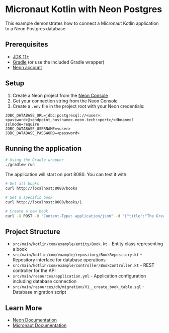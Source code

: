 # Micronaut Kotlin with Neon Postgres

This example demonstrates how to connect a Micronaut Kotlin application to a Neon Postgres database.

## Prerequisites

- [JDK 11+](https://www.oracle.com/java/technologies/javase-downloads.html)
- [Gradle](https://gradle.org/install/) (or use the included Gradle wrapper)
- [Neon account](https://neon.tech)

## Setup

1. Create a Neon project from the [Neon Console](https://console.neon.tech)
2. Get your connection string from the Neon Console
3. Create a `.env` file in the project root with your Neon credentials:

```
JDBC_DATABASE_URL=jdbc:postgresql://<user>:<password>@<endpoint_hostname>.neon.tech:<port>/<dbname>?sslmode=require
JDBC_DATABASE_USERNAME=<user>
JDBC_DATABASE_PASSWORD=<password>
```

## Running the application

```bash
# Using the Gradle wrapper
./gradlew run
```

The application will start on port 8080. You can test it with:

```bash
# Get all books
curl http://localhost:8080/books

# Get a specific book
curl http://localhost:8080/books/1

# Create a new book
curl -X POST -H "Content-Type: application/json" -d '{"title":"The Great Gatsby","author":"F. Scott Fitzgerald"}' http://localhost:8080/books
```

## Project Structure

- `src/main/kotlin/com/example/entity/Book.kt` - Entity class representing a book
- `src/main/kotlin/com/example/repository/BookRepository.kt` - Repository interface for database operations
- `src/main/kotlin/com/example/controller/BookController.kt` - REST controller for the API
- `src/main/resources/application.yml` - Application configuration including database connection
- `src/main/resources/db/migration/V1__create_book_table.sql` - Database migration script

## Learn More

- [Neon Documentation](https://neon.tech/docs)
- [Micronaut Documentation](https://micronaut.io/documentation/)
